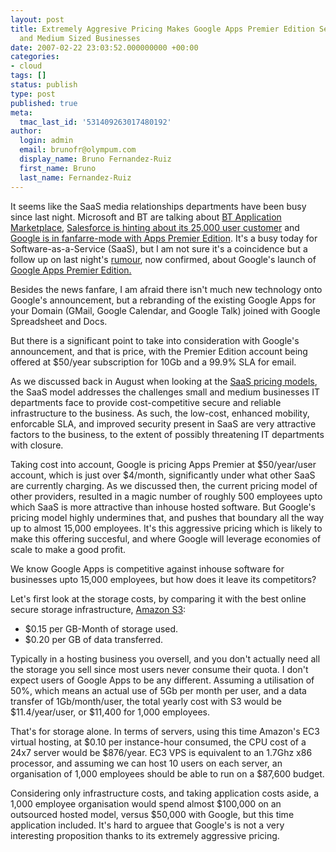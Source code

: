 ```yaml
---
layout: post
title: Extremely Aggresive Pricing Makes Google Apps Premier Edition Sexy to Small
  and Medium Sized Businesses
date: 2007-02-22 23:03:52.000000000 +00:00
categories:
- cloud
tags: []
status: publish
type: post
published: true
meta:
  tmac_last_id: '531409263017480192'
author:
  login: admin
  email: brunofr@olympum.com
  display_name: Bruno Fernandez-Ruiz
  first_name: Bruno
  last_name: Fernandez-Ruiz
---
```


It seems like the SaaS media relationships departments have been busy since last night. Microsoft and BT are talking about <a href="http://news.zdnet.com/2100-3513_22-6161402.html">BT Application Marketplace</a>, <a href="http://news.zdnet.com/2100-3513_22-6161423.html">Salesforce is hinting about its 25,000 user customer</a> and <a href="http://news.zdnet.com/2100-9588_22-6161344.html">Google is in fanfarre-mode with Apps Premier Edition</a>. It's a busy today for Software-as-a-Service (SaaS), but I am not sure it's a coincidence but a follow up on last night's <a href="http://www.techcrunch.com/2007/02/21/possible-major-google-announcement-tomorrow/">rumour</a>, now confirmed, about Google's launch of <a href="http://www.google.com/a/enterprise/">Google Apps Premier Edition.</a>

<p>Besides the news fanfare, I am afraid there isn't much new technology onto Google's announcement, but a rebranding of the existing Google Apps for your Domain (GMail, Google Calendar, and Google Talk) joined with Google Spreadsheet and Docs.</p>
<p>But there is a significant point to take into consideration with Google's announcement, and that is price, with the Premier Edition account being offered at $50/year subscription for 10Gb and a 99.9% SLA for email.</p>
<p>As we discussed back in August when looking at the <a href="http://www.olympum.com/?p=19">SaaS pricing models</a>, the SaaS model addresses the challenges small and medium businesses IT departments face to provide cost-competitive secure and reliable infrastructure to the business. As such, the low-cost, enhanced mobility, enforcable SLA, and improved security present in SaaS are very attractive factors to the business, to the extent of possibly threatening IT departments with closure.</p>
<p>Taking cost into account, Google is pricing Apps Premier at $50/year/user account, which is just over $4/month, significantly under what other SaaS are currently charging. As we discussed then, the current pricing model of other providers, resulted in a magic number of roughly 500 employees upto which SaaS is more attractive than inhouse hosted software. But Google's pricing model highly undermines that, and pushes that boundary all the way up to almost 15,000 employees. It's this aggressive pricing which is likely to make this offering succesful, and where Google will leverage economies of scale to make a good profit.</p>
<p>We know Google Apps is competitive against inhouse software for businesses upto 15,000 employees, but how does it leave its competitors?</p>
<p>Let's first look at the storage costs, by comparing it with the best online secure storage infrastructure, <a href="http://www.amazon.com/S3-AWS-home-page-Money/b?ie=UTF8&amp;node=16427261">Amazon S3</a>:</p>
<ul>
<li>$0.15 per GB-Month of storage used.</li>
<li>$0.20 per GB of data transferred.</li>
</ul>
<p>Typically in a hosting business you oversell, and you don't actually need all the storage you sell since most users never consume their quota. I don't expect users of Google Apps to be any different. Assuming a utilisation of 50%, which means an actual use of 5Gb per month per user, and a data transfer of 1Gb/month/user, the total yearly cost with S3 would be $11.4/year/user, or $11,400 for 1,000 employees.</p>
<p>That's for storage alone. In terms of servers, using this time Amazon's EC3 virtual hosting, at <span class="small">$0.10 per instance-hour consumed, the CPU cost of a 24x7 server would be $</span>876/year. EC3 VPS is equivalent to an 1.7Ghz x86 processor, and assuming we can host 10 users on each server, an organisation of 1,000 employees should be able to run on a $87,600 budget.</p>
<p>Considering only infrastructure costs, and taking application costs aside, a 1,000 employee organisation would spend almost $100,000 on an outsourced hosted model, versus $50,000 with Google, but this time application included. It's hard to arguee that Google's is not a very interesting proposition thanks to its extremely aggressive pricing.</p>
